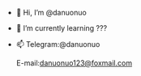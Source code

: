 - 👋 Hi, I’m @danuonuo
- 🌱 I’m currently learning ???
- 📫 Telegram:@danuonuo

     E-mail:danuonuo123@foxmail.com


